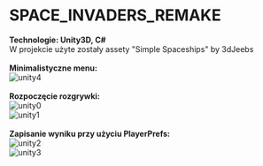 ﻿# SPACE_INVADERS_REMAKE
<b>Technologie: Unity3D, C# </b></br>
W projekcie użyte zostały assety "Simple Spaceships" by 3dJeebs </br></br>
<b>Minimalistyczne menu:</b></br>
![unity4](https://user-images.githubusercontent.com/122048598/215196156-d410ab25-5745-43aa-8177-19705cd736d9.png)</br></br>
<b>Rozpoczęcie rozgrywki:</b></br>
![unity0](https://user-images.githubusercontent.com/122048598/215190062-c54fbb6d-f380-48fd-9646-796bc9ecfdf0.png)</br>
![unity1](https://user-images.githubusercontent.com/122048598/215188312-aab206d2-bf62-4647-81b3-667825ab8ea4.png)</br></br>
<b>Zapisanie wyniku przy użyciu PlayerPrefs:</b> </br>
![unity2](https://user-images.githubusercontent.com/122048598/215188315-9e747eac-dc4e-437d-8fc3-afd4d5eca122.png)</br>
![unity3](https://user-images.githubusercontent.com/122048598/215188316-2d78b207-ea40-400e-9a67-857fe8d63029.png)</br>
